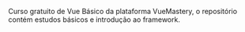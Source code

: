 Curso gratuito de Vue Básico da plataforma VueMastery, o repositório contém estudos básicos e introdução ao framework.
